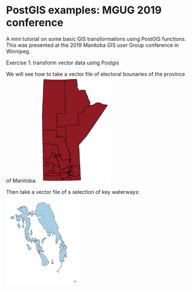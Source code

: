 # PostGIS examples: MGUG 2019 conference
A mini tutorial on some basic GIS transformations using PostGIS functions.
This was presented at the 2019 Manitoba GIS user Group conference in Winnipeg.

Exercise 1: transform vector data using Postgis

We will see how to take a vector file of electoral bounaries of the province of Manitoba:
<img src="./images/prov.PNG" width="200">

Then take a vector file of a selection of key waterways:
<img src="./images/water.PNG" width="200">
